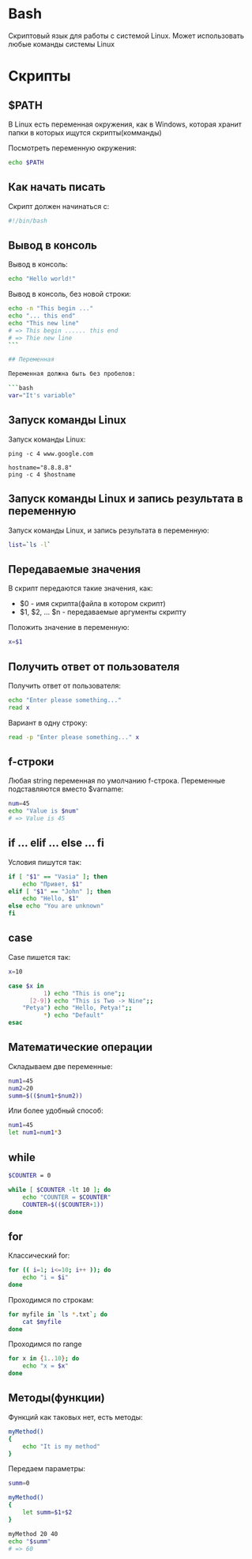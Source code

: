 # Bash

Скриптовый язык для работы с системой Linux. Может использовать любые команды системы Linux

# Скрипты

## $PATH

В Linux есть переменная окружения, как в Windows, которая хранит папки в которых ищутся скрипты(комманды)

Посмотреть переменную окружения:

```bash
echo $PATH
```

## Как начать писать

Скрипт должен начинаться с:

```bash
#!/bin/bash
```

## Вывод в консоль

Вывод в консоль:

```bash
echo "Hello world!"
```

Вывод в консоль, без новой строки:

````bash
echo -n "This begin ..."
echo "... this end"
echo "This new line"
# => This begin ...... this end
# => Thie new line
```

## Переменная

Переменная должна быть без пробелов:

```bash
var="It's variable"
````

## Запуск команды Linux

Запуск команды Linux:

```
ping -c 4 www.google.com

hostname="8.8.8.8"
ping -c 4 $hostname
```

## Запуск команды Linux и запись результата в переменную

Запуск команды Linux, и запись результата в переменную:

```bash
list=`ls -l`
```

## Передаваемые значения

В скрипт передаются такие значения, как:

-   \$0 - имя скрипта(файла в котором скрипт)
-   \$1, $2, ... $n - передаваемые аргументы скрипту

Положить значение в переменную:

```bash
x=$1
```

## Получить ответ от пользователя

Получить ответ от пользователя:

```bash
echo "Enter please something..."
read x
```

Вариант в одну строку:

```bash
read -p "Enter please something..." x
```

## f-строки

Любая string переменная по умолчанию f-строка. Переменные подставляются вместо $varname:

```bash
num=45
echo "Value is $num"
# => Value is 45
```

## if ... elif ... else ... fi

Условия пишутся так:

```bash
if [ "$1" == "Vasia" ]; then
    echo "Привет, $1"
elif [ "$1" == "John" ]; then
    echo "Hello, $1"
else echo "You are unknown"
fi
```

## case

Case пишется так:

```bash
x=10

case $x in
          1) echo "This is one";;
      [2-9]) echo "This is Two -> Nine";;
    "Petya") echo "Hello, Petya!";;
          *) echo "Default"
esac
```

## Математические операции

Складываем две переменные:

```bash
num1=45
num2=20
summ=$(($num1+$num2))
```

Или более удобный способ:

```bash
num1=45
let num1=num1*3
```

## while

```bash
$COUNTER = 0

while [ $COUNTER -lt 10 ]; do
    echo "COUNTER = $COUNTER"
    COUNTER=$(($COUNTER+1))
done
```

## for

Классический for:

```bash
for (( i=1; i<=10; i++ )); do
    echo "i = $i"
done
```

Проходимся по строкам:

```bash
for myfile in `ls *.txt`; do
    cat $myfile
done
```

Проходимся по range

```bash
for x in {1..10}; do
    echo "x = $x"
done
```

## Методы(функции)

Функций как таковых нет, есть методы:

```bash
myMethod()
{
    echo "It is my method"
}
```

Передаем параметры:

```bash
summ=0

myMethod()
{
    let summ=$1+$2
}

myMethod 20 40
echo "$summ"
# => 60
```
